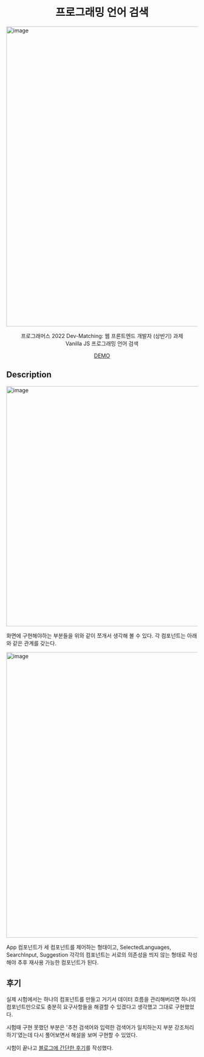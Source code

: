 <h1 align="center">프로그래밍 언어 검색</h1>

<img width="790" alt="image" src="https://user-images.githubusercontent.com/63354527/167340147-c603b1da-eecc-4347-8b3c-4ccb1c4396b9.png">

<p align="center">프로그래머스 2022 Dev-Matching: 웹 프론트엔드 개발자 (상반기) 과제<br/> Vanilla JS 프로그래밍 언어 검색</p>
<p align="center"><a href="" target="_blank">DEMO</a></p>

## Description

<img width="632" alt="image" src="https://user-images.githubusercontent.com/63354527/167340406-3b69d02e-f154-4aaf-b207-aac861372a9f.png">

화면에 구현해야하는 부분들을 위와 같이 쪼개서 생각해 볼 수 있다. 각 컴포넌트는 아래와 같은 관계를 갖는다.

<img width="752" alt="image" src="https://user-images.githubusercontent.com/63354527/167340528-4f007efa-c349-49f1-b9b3-3b568eae0134.png">

App 컴포넌트가 세 컴포넌트를 제어하는 형태이고, SelectedLanguages, SearchInput, Suggestion 각각의 컴포넌트는 서로의 의존성을 띄지 않는 형태로 작성해야 추후 재사용 가능한 컴포넌트가 된다.

## 후기

실제 시험에서는 하나의 컴포넌트를 만들고 거기서 데이터 흐름을 관리해버리면 하나의 컴포넌트만으로도 충분히 요구사항들을 해결할 수 있겠다고 생각했고 그대로 구현했었다.

시험때 구현 못했던 부분은 '추천 검색어와 입력한 검색어가 일치하는지 부분 강조처리하기'였는데 다시 풀어보면서 해설을 보며 구현할 수 있었다.

시험이 끝나고 [블로그에 간단한 후기](https://hyunjinee.tistory.com/35?category=963367)를 작성했다.
